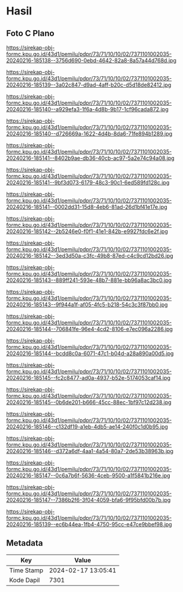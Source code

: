 # Hasil

## Foto C Plano

https://sirekap-obj-formc.kpu.go.id/43d1/pemilu/pdpr/73/71/10/10/02/7371101002035-20240216-185138--3756d690-0ebd-4642-82a8-8a57a44d768d.jpg

https://sirekap-obj-formc.kpu.go.id/43d1/pemilu/pdpr/73/71/10/10/02/7371101002035-20240216-185139--3a02c847-d9ad-4aff-b20c-d5d18de82412.jpg

https://sirekap-obj-formc.kpu.go.id/43d1/pemilu/pdpr/73/71/10/10/02/7371101002035-20240216-185140--a929efa3-1f6a-4d8b-9b17-1cf96cada872.jpg

https://sirekap-obj-formc.kpu.go.id/43d1/pemilu/pdpr/73/71/10/10/02/7371101002035-20240216-185140--d726669a-1622-4d4b-8da6-71fe894b1289.jpg

https://sirekap-obj-formc.kpu.go.id/43d1/pemilu/pdpr/73/71/10/10/02/7371101002035-20240216-185141--8402b9ae-db36-40cb-ac97-5a2e74c94a08.jpg

https://sirekap-obj-formc.kpu.go.id/43d1/pemilu/pdpr/73/71/10/10/02/7371101002035-20240216-185141--9bf3d073-6179-48c3-90c1-6ed589fd128c.jpg

https://sirekap-obj-formc.kpu.go.id/43d1/pemilu/pdpr/73/71/10/10/02/7371101002035-20240216-185141--0002dd31-15d8-4eb6-81ad-26d1bf41e17e.jpg

https://sirekap-obj-formc.kpu.go.id/43d1/pemilu/pdpr/73/71/10/10/02/7371101002035-20240216-185142--2b5246e0-f0f1-41e1-842b-e9927fdc6e2f.jpg

https://sirekap-obj-formc.kpu.go.id/43d1/pemilu/pdpr/73/71/10/10/02/7371101002035-20240216-185142--3ed3d50a-c3fc-49b8-87ed-c4c9cd12bd26.jpg

https://sirekap-obj-formc.kpu.go.id/43d1/pemilu/pdpr/73/71/10/10/02/7371101002035-20240216-185143--889ff241-593e-48b7-881e-bb96a8ac3bc0.jpg

https://sirekap-obj-formc.kpu.go.id/43d1/pemilu/pdpr/73/71/10/10/02/7371101002035-20240216-185143--9f944a1f-af05-4fc5-b218-54c3c3f87bb0.jpg

https://sirekap-obj-formc.kpu.go.id/43d1/pemilu/pdpr/73/71/10/10/02/7371101002035-20240216-185144--706841fe-96e4-4cd2-8106-e7ec096a2286.jpg

https://sirekap-obj-formc.kpu.go.id/43d1/pemilu/pdpr/73/71/10/10/02/7371101002035-20240216-185144--bcdd8c0a-6071-47c1-b04d-a28a890a00d5.jpg

https://sirekap-obj-formc.kpu.go.id/43d1/pemilu/pdpr/73/71/10/10/02/7371101002035-20240216-185145--fc2c8477-ad0a-4937-b52e-5174053caf14.jpg

https://sirekap-obj-formc.kpu.go.id/43d1/pemilu/pdpr/73/71/10/10/02/7371101002035-20240216-185145--0b6de201-b666-45cc-88ec-1bf97c12d238.jpg

https://sirekap-obj-formc.kpu.go.id/43d1/pemilu/pdpr/73/71/10/10/02/7371101002035-20240216-185146--c132df19-a1eb-4db5-ae14-240f0c1d0b95.jpg

https://sirekap-obj-formc.kpu.go.id/43d1/pemilu/pdpr/73/71/10/10/02/7371101002035-20240216-185146--d372a6df-4aa1-4a54-80a7-2de53b38963b.jpg

https://sirekap-obj-formc.kpu.go.id/43d1/pemilu/pdpr/73/71/10/10/02/7371101002035-20240216-185147--0c6a7b6f-5636-4ceb-9500-a1f5841b216e.jpg

https://sirekap-obj-formc.kpu.go.id/43d1/pemilu/pdpr/73/71/10/10/02/7371101002035-20240216-185147--7386b2f6-3f04-4059-bfa6-9f95bfd00b7b.jpg

https://sirekap-obj-formc.kpu.go.id/43d1/pemilu/pdpr/73/71/10/10/02/7371101002035-20240216-185139--ec6b44ea-1fb4-4750-95cc-e47ce9bbef98.jpg


## Metadata

| Key        | Value               |
| ---------- | ------------------- |
| Time Stamp | 2024-02-17 13:05:41 |
| Kode Dapil | 7301                |



